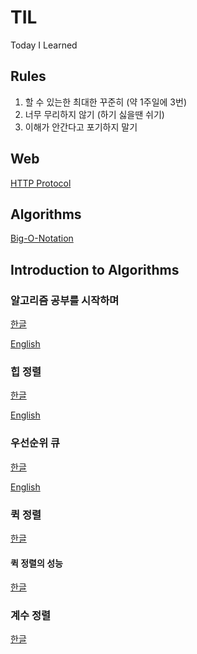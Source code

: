 # TIL
Today I Learned

## Rules

1. 할 수 있는한 최대한 꾸준히 (약 1주일에 3번)
2. 너무 무리하지 않기 (하기 싫을땐 쉬기)
3. 이해가 안간다고 포기하지 말기

## Web

[HTTP Protocol](https://velog.io/@kihyun/HTTP-%ED%94%84%EB%A1%9C%ED%86%A0%EC%BD%9C)

## Algorithms

[Big-O-Notation](https://velog.io/@kihyun/Big-O-Notation-%EC%A0%90%EA%B7%BC-%ED%91%9C%EA%B8%B0%EB%B2%95)

## Introduction to Algorithms

### 알고리즘 공부를 시작하며

[한글](https://url.kr/owmla9)

[English](https://daveg7lee.medium.com/why-should-we-study-algorithms-introduction-to-algorithms-71a7eb729a3e)

### 힙 정렬

[한글](https://velog.io/@kihyun/1.-%ED%9E%99-%EC%A0%95%EB%A0%AC-1)

[English](https://daveg7lee.medium.com/heap-sort-introduction-to-algorithms-e2b5c517e83f)

### 우선순위 큐

[한글](https://velog.io/@kihyun/%EC%9A%B0%EC%84%A0%EC%88%9C%EC%9C%84-%ED%81%90)

[English](https://daveg7lee.medium.com/priority-queue-introduction-to-algorithms-2195ddaec97a)

### 퀵 정렬

[한글](https://velog.io/@kihyun/%ED%80%B5-%EC%A0%95%EB%A0%AC)

#### 퀵 정렬의 성능

[한글](https://velog.io/@kihyun/%ED%80%B5-%EC%A0%95%EB%A0%AC%EC%9D%98-%EC%84%B1%EB%8A%A5)

### 계수 정렬

[한글](https://velog.io/@kihyun/%EA%B3%84%EC%88%98-%EC%A0%95%EB%A0%AC-Counting-sort)
